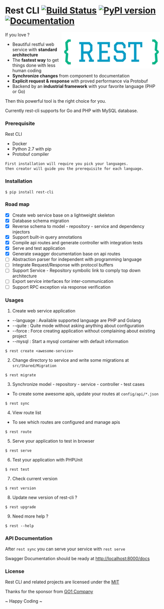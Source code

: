 # Rest CLI   [![Build Status](https://travis-ci.org/loint/rest-cli.svg?branch=master)](https://travis-ci.org/loint/rest-cli) [![PyPI version](https://badge.fury.io/py/rest-cli.svg)](https://badge.fury.io/py/rest-cli) [![Documentation](https://img.shields.io/badge/documentation-rest-ff69b4.svg)](https://loint.github.io/rest-cli/index.md)

<img src="docs/rest.jpg" width=320 align=right>

If you love ?
- Beautiful restful web service with **standard architecture**
- The **fastest way** to get things done with less human coding
- **Synchronize changes** from component to documentation
- **Explicit request & response** with proved performance via Protobuf
- Backend by an **industrial framework** with your favorite language (PHP or Go)

Then this powerful tool is the right choice for you.

Currently rest-cli supports for Go and PHP with MySQL database.

### Prerequisite
Rest CLI
- Docker
- Python 2.7 with pip
- Protobuf compiler
```
First installation will require you pick your languages.
then creator will guide you the prerequisite for each language.
```

### Installation
```
$ pip install rest-cli
```

### Road map
- [x] Create web service base on a lightweight skeleton
- [x] Database schema migration
- [x] Reverse schema to model - repository - service and dependency injectors
- [x] Support built-in query annotations
- [x] Compile api routes and generate controller with integration tests
- [x] Serve and test application
- [x] Generate swagger documentation base on api routes
- [ ] Abstraction parser for independent with programming language
- [ ] Integrate Request/Response with protocol buffers
- [ ] Support Service - Repository symbolic link to comply top down architecture
- [ ] Export service interfaces for inter-communication
- [ ] Support RPC exception via response verification

### Usages
1. Create web service application
- --language : Available supported language are PHP and Golang
- --quite : Quite mode without asking anything about configuration
- --force : Force creating application without complaining about existing project
- --mysql : Start a mysql container with default information
```
$ rest create <awesome-service>
```
2. Change directory to service and write some migrations at `src/Shared/Migration`
```
$ rest migrate
```
3. Synchronize model - repository - service - controller - test cases
- To create some awesome apis, update your routes at `config/api/*.json`
```
$ rest sync
```
4. View route list
- To see which routes are configured and manage apis
```
$ rest route
```
5. Serve your application to test in browser
```
$ rest serve
```
6. Test your application with PHPUnit
```
$ rest test
```
7. Check current version
```
$ rest version
```
8. Update new version of rest-cli ?
```
$ rest upgrade
```
9. Need more help ?
```
$ rest --help
```
### API Documentation
After `rest sync` you can serve your service with `rest serve`

Swagger Documentation should be ready at [http://localhost:8000/docs](http://localhost:8000/docs)

### License
Rest CLI and related projects are licensed under the [MIT](LICENSE)

Thanks for the sponsor from [GO1 Company](http://go1.com)

~ Happy Coding ~